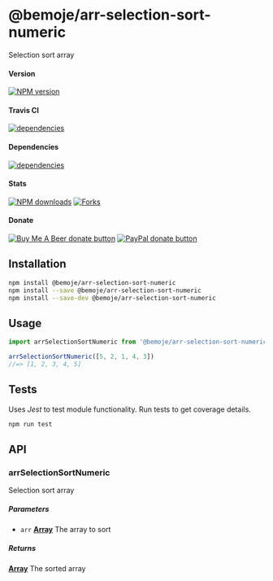 # @bemoje/arr-selection-sort-numeric

Selection sort array

#### Version

<span><a href="https://npmjs.org/@bemoje/arr-selection-sort-numeric" title="View this project on NPM"><img src="https://img.shields.io/npm/v/@bemoje/arr-selection-sort-numeric" alt="NPM version" /></a></span>

#### Travis CI

<span><a href="https://npmjs.org/@bemoje/arr-selection-sort-numeric" title="View this project on NPM"><img src="https://travis-ci.org/bemoje/bemoje-arr-selection-sort-numeric.svg?branch=master" alt="dependencies" /></a></span>

#### Dependencies

<span><a href="https://npmjs.org/@bemoje/arr-selection-sort-numeric" title="View this project on NPM"><img src="https://david-dm.org/bemoje/bemoje-arr-selection-sort-numeric.svg" alt="dependencies" /></a></span>

#### Stats

<span><a href="https://npmjs.org/@bemoje/arr-selection-sort-numeric" title="View this project on NPM"><img src="https://img.shields.io/npm/dt/@bemoje/arr-selection-sort-numeric" alt="NPM downloads" /></a></span>
<span><a href="https://github.com/bemoje/bemoje-arr-selection-sort-numeric/fork" title="Fork this project"><img src="https://img.shields.io/github/forks/bemoje/bemoje-arr-selection-sort-numeric" alt="Forks" /></a></span>

#### Donate

<span><a href="https://www.buymeacoffee.com/bemoje" title="Donate to this project using Buy Me A Beer"><img src="https://img.shields.io/badge/buy%20me%20a%20coffee-donate-yellow.svg?label=Buy me a beer!" alt="Buy Me A Beer donate button" /></a></span>
<span><a href="https://paypal.me/forstaaloen" title="Donate to this project using Paypal"><img src="https://img.shields.io/badge/paypal-donate-yellow.svg?label=PayPal" alt="PayPal donate button" /></a></span>

## Installation

```sh
npm install @bemoje/arr-selection-sort-numeric
npm install --save @bemoje/arr-selection-sort-numeric
npm install --save-dev @bemoje/arr-selection-sort-numeric
```

## Usage

```javascript
import arrSelectionSortNumeric from '@bemoje/arr-selection-sort-numeric'

arrSelectionSortNumeric([5, 2, 1, 4, 3])
//=> [1, 2, 3, 4, 5]

```


## Tests
Uses *Jest* to test module functionality. Run tests to get coverage details.

```bash
npm run test
```

## API
### arrSelectionSortNumeric

Selection sort array

##### Parameters

-   `arr` **[Array][3]** The array to sort

##### Returns
**[Array][3]** The sorted array

[1]: #arrselectionsortnumeric

[2]: #parameters

[3]: https://developer.mozilla.org/docs/Web/JavaScript/Reference/Global_Objects/Array